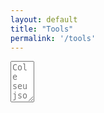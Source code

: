 ```yaml
---
layout: default
title: "Tools"
permalink: '/tools'
---
```

<script src="{{ base.url | prepend: site.url }}/assets/libs/jsonlint.js"></script>

<textarea id="jsonText" name="jsonText"
          rows="4" cols="2" placeholder="Cole seu json aqui">
</textarea>

<script>
// self executing function here
    (()=> {
        $('#jsonText').on('change', ()=> {
            console.log("trocou o valor")
        });
        console.log("Carregou o js")
    })();
</script>

